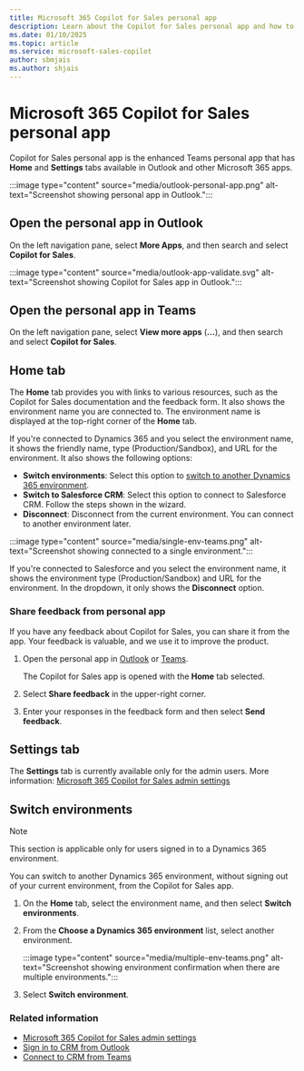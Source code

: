 ```yaml
---
title: Microsoft 365 Copilot for Sales personal app
description: Learn about the Copilot for Sales personal app and how to share feedback from the app.
ms.date: 01/10/2025
ms.topic: article
ms.service: microsoft-sales-copilot
author: sbmjais
ms.author: shjais
---
```


# Microsoft 365 Copilot for Sales personal app

Copilot for Sales personal app is the enhanced Teams personal app that has **Home** and **Settings** tabs available in Outlook and other Microsoft 365 apps. 

:::image type="content" source="media/outlook-personal-app.png" alt-text="Screenshot showing personal app in Outlook."::: 

## Open the personal app in Outlook

On the left navigation pane, select **More Apps**, and then search and select **Copilot for Sales**. 

:::image type="content" source="media/outlook-app-validate.svg" alt-text="Screenshot showing Copilot for Sales app in Outlook.":::

## Open the personal app in Teams

On the left navigation pane, select **View more apps** (**...**), and then search and select **Copilot for Sales**.

## Home tab

The **Home** tab provides you with links to various resources, such as the Copilot for Sales documentation and the feedback form. It also shows the environment name you are connected to. The environment name is displayed at the top-right corner of the **Home** tab.

If you're connected to Dynamics 365 and you select the environment name, it shows the friendly name, type (Production/Sandbox), and URL for the environment. It also shows the following options:

- **Switch environments**: Select this option to [switch to another Dynamics 365 environment](#switch-environments).
- **Switch to Salesforce CRM**: Select this option to connect to Salesforce CRM. Follow the steps shown in the wizard.
- **Disconnect**: Disconnect from the current environment. You can connect to another environment later.

:::image type="content" source="media/single-env-teams.png" alt-text="Screenshot showing connected to a single environment.":::

If you're connected to Salesforce and you select the environment name, it shows the environment type (Production/Sandbox) and URL for the environment. In the dropdown, it only shows the **Disconnect** option.

### Share feedback from personal app

If you have any feedback about Copilot for Sales, you can share it from the app. Your feedback is valuable, and we use it to improve the product.

1. Open the personal app in [Outlook](#open-the-personal-app-in-outlook) or [Teams](#open-the-personal-app-in-teams).

    The Copilot for Sales app is opened with the **Home** tab selected.

1. Select **Share feedback** in the upper-right corner.

1. Enter your responses in the feedback form and then select **Send feedback**.

## Settings tab

The **Settings** tab is currently available only for the admin users. More information: [Microsoft 365 Copilot for Sales admin settings](administrator-settings-for-viva-sales.md)

## Switch environments

> [!NOTE]
> This section is applicable only for users signed in to a Dynamics 365 environment.

You can switch to another Dynamics 365 environment, without signing out of your current environment, from the Copilot for Sales app. 

1. On the **Home** tab, select the environment name, and then select **Switch environments**. 

2. From the **Choose a Dynamics 365 environment** list, select another environment.

    :::image type="content" source="media/multiple-env-teams.png" alt-text="Screenshot showing environment confirmation when there are multiple environments.":::

3. Select **Switch environment**.

### Related information

- [Microsoft 365 Copilot for Sales admin settings](administrator-settings-for-viva-sales.md)
- [Sign in to CRM from Outlook](sign-in-crm-outlook.md)
- [Connect to CRM from Teams](sign-in-crm-teams.md)